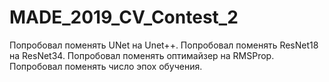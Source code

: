 # MADE_2019_CV_Contest_2
Попробовал поменять UNet на Unet++. Попробовал поменять ResNet18 на ResNet34. Попробовал поменять оптимайзер на RMSProp. Попробовал поменять число эпох обучения.
